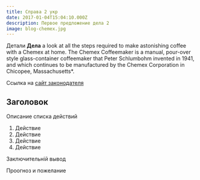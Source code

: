 ```yaml
---
title: Справа 2 укр
date: 2017-01-04T15:04:10.000Z
description: Первое предложение дела 2
image: blog-chemex.jpg
---
```


Детали  **Дела** a look at all the steps required to make astonishing coffee with a Chemex at home. The Chemex Coffeemaker is a manual, pour-over style glass-container coffeemaker that Peter Schlumbohm invented in 1941, and which continues to be manufactured by the Chemex Corporation in Chicopee, Massachusetts\*.

Ссылка на  [сайт законодателя](https://zakon.rada.gov.ua/laws/main/index) 

## Заголовок

Описание списка действий

1. Действие
2. Действие
3. Действие
4. Действие

Заключительній вывод

Проогноз и пожелание
